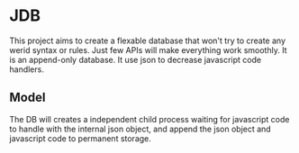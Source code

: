 # JDB

This project aims to create a flexable database that won't try to create any werid syntax or rules.
Just few APIs will make everything work smoothly. It is an append-only database.
It use json to decrease javascript code handlers.


## Model

The DB will creates a independent child process waiting for javascript code to handle with the internal json
object, and append the json object and javascript code to permanent storage.
